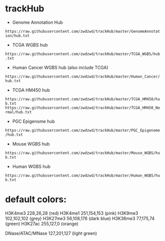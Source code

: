 # trackHub

- Genome Annotation Hub

`https://raw.githubusercontent.com/zwdzwd/trackHub/master/GenomeAnnotation/hub.txt`

- TCGA WGBS hub

`https://raw.githubusercontent.com/zwdzwd/trackHub/master/TCGA_WGBS/hub.txt`

- Human Cancer WGBS hub (also include TCGA)

`https://raw.githubusercontent.com/zwdzwd/trackHub/master/Human_Cancer/hub.txt`

- TCGA HM450 hub

`https://raw.githubusercontent.com/zwdzwd/trackHub/master/TCGA_HM450/hub.txt`
`https://raw.githubusercontent.com/zwdzwd/trackHub/master/TCGA_HM450_Normal/hub.txt`

- PGC Epigenome hub

`https://raw.githubusercontent.com/zwdzwd/trackHub/master/PGC_Epigenome/hub.txt`

- Mouse WGBS hub

`https://raw.githubusercontent.com/zwdzwd/trackHub/master/Mouse_WGBS/hub.txt`

- Human WGBS hub

`https://raw.githubusercontent.com/zwdzwd/trackHub/master/Human_WGBS/hub.txt`

# default colors:

H3K4me3 228,26,28 (red)
H3K4me1 251,154,153 (pink)
H3K9me3 102,102,102 (grey)
H3K27me3 56,108,176 (dark blue)
H3K36me3 77,175,74 (green)
H3K27ac 255,127,0 (orange)

DNase/ATAC/MNase 127,201,127 (light green)
